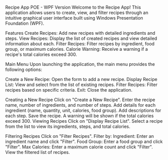 Recipe App POE - WPF Version
Welcome to the Recipe App! This application allows users to create, view, and filter recipes through an intuitive graphical user interface built using Windows Presentation Foundation (WPF).

Features
Create Recipes: Add new recipes with detailed ingredients and steps.
View Recipes: Display the list of created recipes and view detailed information about each.
Filter Recipes: Filter recipes by ingredient, food group, or maximum calories.
Calorie Warning: Receive a warning if a recipe's total calories exceed 300.

Main Menu
Upon launching the application, the main menu provides the following options:

Create a New Recipe: Open the form to add a new recipe.
Display Recipe List: View and select from the list of existing recipes.
Filter Recipes: Filter recipes based on specific criteria.
Exit: Close the application.

Creating a New Recipe
Click on "Create a New Recipe".
Enter the recipe name, number of ingredients, and number of steps.
Add details for each ingredient (name, quantity, unit, calories, food group).
Add descriptions for each step.
Save the recipe. A warning will be shown if the total calories exceed 300.
Viewing Recipes
Click on "Display Recipe List".
Select a recipe from the list to view its ingredients, steps, and total calories.

Filtering Recipes
Click on "Filter Recipes".
Filter by:
Ingredient: Enter an ingredient name and click "Filter".
Food Group: Enter a food group and click "Filter".
Max Calories: Enter a maximum calorie count and click "Filter".
View the filtered list of recipes.
